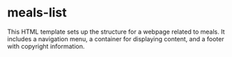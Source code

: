 # meals-list
This HTML template sets up the structure for a webpage related to meals. It includes a navigation menu, a container for displaying content, and a footer with copyright information.

